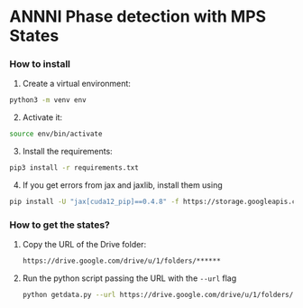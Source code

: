# ANNNI Phase detection with MPS States

### How to install
1. Create a virtual environment: 
```bash
python3 -m venv env
```

2. Activate it:
```bash
source env/bin/activate
```

3. Install the requirements:
```bash
pip3 install -r requirements.txt
```

4. If you get errors from jax and jaxlib, install them using
```bash
pip install -U "jax[cuda12_pip]==0.4.8" -f https://storage.googleapis.com/jax-releases/jax_cuda_releases.html
```

### How to get the states?
1. Copy the URL of the Drive folder:
   ```bash
   https://drive.google.com/drive/u/1/folders/******
   ```
2. Run the python script passing the URL with the `--url` flag
   ```bash
   python getdata.py --url https://drive.google.com/drive/u/1/folders/******
   ```
   